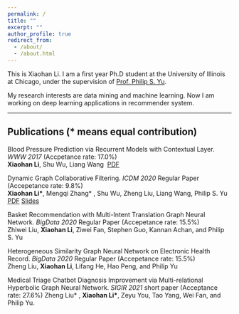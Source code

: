 ```yaml
---
permalink: /
title: ""
excerpt: ""
author_profile: true
redirect_from: 
  - /about/
  - /about.html
---
```


This is Xiaohan Li.
I am a first year Ph.D student at the University of Illinois at Chicago, under the supervision of [Prof. Philip S. Yu](https://www.cs.uic.edu/PSYu/).  

My research interests are data mining and machine learning. Now I am working on deep learning applications in recommender system.  

---

Publications (* means equal contribution)
---
Blood Pressure Prediction via Recurrent Models with Contextual Layer. *WWW 2017* (Accpetance rate: 17.0%)     
**Xiaohan Li**, Shu Wu, Liang Wang  [PDF](shawnlxh.github.io/files/paper1.pdf)

Dynamic Graph Collaborative Filtering. *ICDM 2020* Regular Paper (Accepetance rate: 9.8%)     
**Xiaohan Li\***, Mengqi Zhang* , Shu Wu, Zheng Liu, Liang Wang, Philip S. Yu  [PDF](shawnlxh.github.io/files/ICDM2020-CR.pdf) [Slides](shawnlxh.github.io/files/icdm-22.pdf)

Basket Recommendation with Multi-Intent Translation Graph Neural Network. *BigData 2020* Regular Paper (Accepetance rate: 15.5%)  
Zhiwei Liu, **Xiaohan Li**, Ziwei Fan, Stephen Guo, Kannan Achan, and Philip S. Yu  

Heterogeneous Similarity Graph Neural Network on Electronic Health Record. *BigData 2020* Regular Paper (Accepetance rate: 15.5%)  
Zheng Liu, **Xiaohan Li**, Lifang He, Hao Peng, and Philip Yu

Medical Triage Chatbot Diagnosis Improvement via Multi-relational Hyperbolic Graph Neural Network. *SIGIR 2021* short paper (Acceptance rate: 27.6%)
Zheng Liu* , **Xiaohan Li\***, Zeyu You, Tao Yang, Wei Fan, and Philip Yu.

